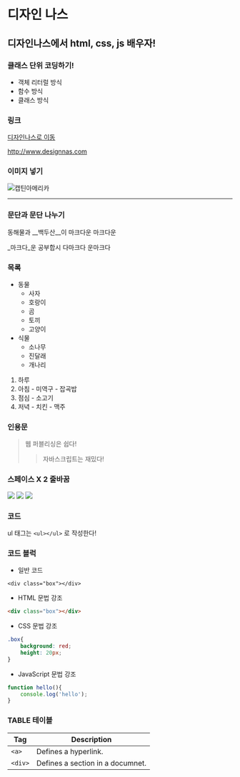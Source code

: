 # 디자인 나스
## 디자인나스에서 html, css, js 배우자!

### 클래스 단위 코딩하기!
- 객체 리터럴 방식
- 함수 방식
- 클래스 방식

### 링크
[디자인나스로 이동](http://www.designnas.com)

<http://www.designnas.com>

### 이미지 넣기
![캡틴아메리카](http://www.designnas.com/img/img1.png)


---

### 문단과 문단 나누기
동해물과 __백두산__이 마크다운 마크다운

_마크다_운 공부합시 다마크다 운마크다


### 목록
- 동물
  - 사자
  - 호랑이
  - 곰
  - 토끼
  - 고양이
- 식물
  - 소나무
  - 진달래
  - 개나리
1. 하루
  1. 아침
    - 미역구
    - 잡곡밥
  1. 점심
    - 소고기
  1. 저녁
    - 치킨
    - 맥주


### 인용문
> 웹 퍼블리싱은 쉽다!
>> 자바스크립트는 재밌다!

### 스페이스 X 2 줄바꿈
![](http://www.designnas.com/img/img2.png)
![](http://www.designnas.com/img/img2.png)
![](http://www.designnas.com/img/img2.png)

### 코드
ul 태그는 `<ul></ul>` 로 작성한다!

### 코드 블럭
- 일반 코드
```
<div class="box"></div>
```

- HTML 문법 강조
```html
<div class="box"></div>
```

- CSS 문법 강조
```css
.box{
    background: red;
    height: 20px;
}
```

- JavaScript 문법 강조
```js
function hello(){
    console.log('hello');
}
```

### TABLE 테이블
| Tag | Description |
|---|---|
| `<a>` | Defines a hyperlink. |
| `<div>` | Defines a section in a documnet. |






